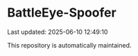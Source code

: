 # BattleEye-Spoofer

Last updated: 2025-06-10 12:49:10

This repository is automatically maintained.
